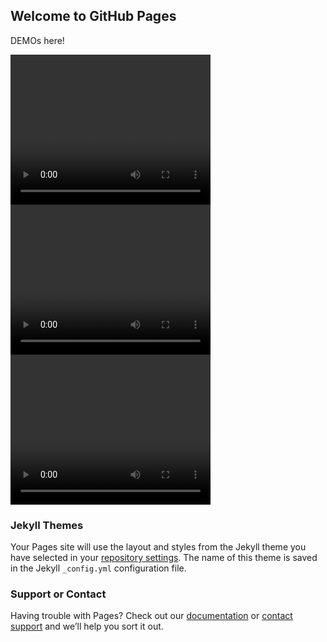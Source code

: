 ## Welcome to GitHub Pages

DEMOs here!

<video width="320" height="240" controls>
    <source src="movie1.mp4" type="src/audioset_eval/-1hDIl9Udkw_30.000_40.000.mp4">
</video>
<video width="320" height="240" controls>
    <source src="movie2.mp4" type="src/audioset_eval/-1hDIl9Udkw_30.000_40.000_Speech.mp4">
</video>
<video width="320" height="240" controls>
    <source src="movie3.mp4" type="src/audioset_eval/-1hDIl9Udkw_30.000_40.000_Music.mp4">
</video>

### Jekyll Themes

Your Pages site will use the layout and styles from the Jekyll theme you have selected in your [repository settings](https://github.com/ligw1998/ligw1998.github.io/settings/pages). The name of this theme is saved in the Jekyll `_config.yml` configuration file.

### Support or Contact

Having trouble with Pages? Check out our [documentation](https://docs.github.com/categories/github-pages-basics/) or [contact support](https://support.github.com/contact) and we’ll help you sort it out.
